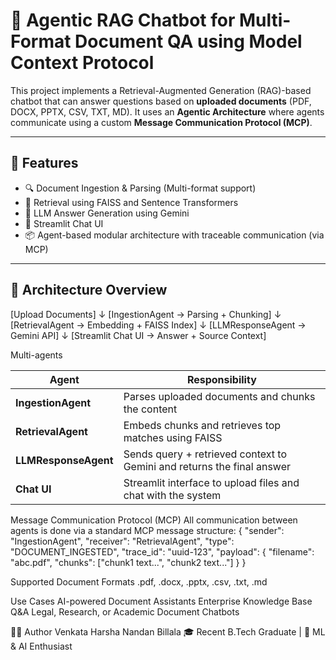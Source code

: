 # 🤖 Agentic RAG Chatbot for Multi-Format Document QA using Model Context Protocol

This project implements a Retrieval-Augmented Generation (RAG)-based chatbot that can answer questions based on **uploaded documents** (PDF, DOCX, PPTX, CSV, TXT, MD). It uses an **Agentic Architecture** where agents communicate using a custom **Message Communication Protocol (MCP)**.

---

## 🚀 Features

- 🔍 Document Ingestion & Parsing (Multi-format support)
- 🧩 Retrieval using FAISS and Sentence Transformers
- 🧠 LLM Answer Generation using Gemini
- 💬 Streamlit Chat UI
- 📦 Agent-based modular architecture with traceable communication (via MCP)

---

## 🧠 Architecture Overview
[Upload Documents] 
        ↓
[IngestionAgent → Parsing + Chunking]
        ↓
[RetrievalAgent → Embedding + FAISS Index]
        ↓
[LLMResponseAgent → Gemini API]
        ↓
[Streamlit Chat UI → Answer + Source Context]

Multi-agents

| Agent                | Responsibility                                                         |
| -------------------- | ---------------------------------------------------------------------- |
| **IngestionAgent**   | Parses uploaded documents and chunks the content                       |
| **RetrievalAgent**   | Embeds chunks and retrieves top matches using FAISS                    |
| **LLMResponseAgent** | Sends query + retrieved context to Gemini and returns the final answer |
| **Chat UI**          | Streamlit interface to upload files and chat with the system           |

Message Communication Protocol (MCP)
All communication between agents is done via a standard MCP message structure:
{
  "sender": "IngestionAgent",
  "receiver": "RetrievalAgent",
  "type": "DOCUMENT_INGESTED",
  "trace_id": "uuid-123",
  "payload": {
    "filename": "abc.pdf",
    "chunks": ["chunk1 text...", "chunk2 text..."]
  }
}

Supported Document Formats
.pdf, .docx, .pptx, .csv, .txt, .md

 Use Cases
AI-powered Document Assistants
Enterprise Knowledge Base Q&A
Legal, Research, or Academic Document Chatbots

👨‍💻 Author
Venkata Harsha Nandan Billala
🎓 Recent B.Tech Graduate | 📁 ML & AI Enthusiast



